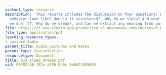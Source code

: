 ```yaml
---
content_type: resource
description: 'This reource includes the discussion on four questions: What does sleep
  behavior look like? How is it structured?, Why do we sleep? And what happens if
  we don''t?, Why do we dream?, and Can we extract any meaning from our dreams?'
file: https://ol-ocw-studio-app-production.s3.amazonaws.com/courses/9-00-introduction-to-psychology-fall-2004/09f82c46f81ea7868b5c5e6d2f065039_h19_sleep_dreams.pdf
file_type: application/pdf
learning_resource_types:
- Lecture Audio
parent_title: Audio Lectures and Notes
parent_type: CourseSection
resourcetype: Document
title: h19_sleep_dreams.pdf
uid: 09f82c46-f81e-a786-8b5c-5e6d2f065039
---
```

